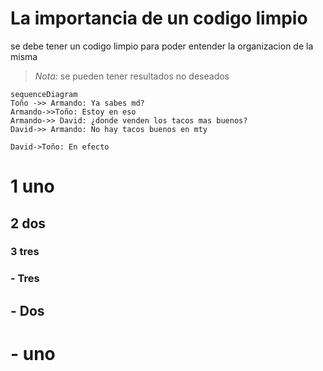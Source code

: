 # La importancia de un codigo limpio 

se debe tener un codigo limpio para poder entender la organizacion de la misma

> *Nota:* se pueden tener resultados no deseados

```mermaid
sequenceDiagram
Toño ->> Armando: Ya sabes md?
Armando->>Toño: Estoy en eso
Armando->> David: ¿donde venden los tacos mas buenos?
David->> Armando: No hay tacos buenos en mty

David->Toño: En efecto
```

# 1 uno
## 2 dos
### 3 tres

### - Tres
## - Dos 
# - uno

